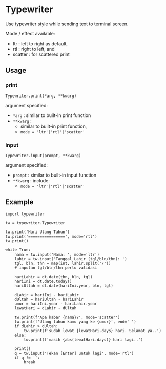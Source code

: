 # Typewriter

Use typewriter style while sending text to terminal screen.

Mode / effect available:
* ltr : left to right as default, 
* rtl : right to left, and 
* scatter : for scattered print

## Usage

### print

`Typewriter.print(*arg, **kwarg)`

argument specified:

* `*arg` : similar to built-in print function
* `**kwarg` : 
    * similar to built-in print function, 
    * `mode = 'ltr'|'rtl'|'scatter'`


### input

`Typewriter.input(prompt, **kwarg)`

argument specified:

* `prompt` : similar to built-in input function
* `**kwarg` : include:
    * `mode = 'ltr'|'rtl'|'scatter'`

    
## Example
    
    import typewriter
    
    tw = typewriter.Typewriter
    
    tw.print('Hari Ulang Tahun')
    tw.print('================', mode='rtl')
    tw.print()

    while True:
        nama = tw.input('Nama: ', mode='ltr')
        lahir = tw.input('Tanggal Lahir (tgl/bln/thn): ')
        tgl, bln, thn = map(int, lahir.split('/'))
        # inputan tgl/bln/thn perlu validasi

        hariLahir = dt.date(thn, bln, tgl)
        hariIni = dt.date.today()
        hariUltah = dt.date(hariIni.year, bln, tgl)

        dLahir = hariIni - hariLahir
        dUltah = hariUltah - hariLahir
        umur = hariIni.year - hariLahir.year
        lewatHari = dLahir - dUltah

        tw.print(f'Apa kabar {nama}?', mode='scatter')
        tw.print(f'Ulang tahun kamu yang ke {umur}', end=' ')
        if dLahir > dUltah:
            tw.print(f'sudah lewat {lewatHari.days} hari. Selamat ya..')
        else:
            tw.print(f'masih {abs(lewatHari.days)} hari lagi..')

        print()
        q = tw.input('Tekan [Enter] untuk lagi', mode='rtl')
        if q != '':
            break
    
    
